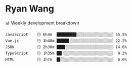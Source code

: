 # Ryan Wang

 <!-- waka-box start -->
📊 Weekly development breakdown
```text
JavaScript    🕓 6h4m  ████████▊░░░░░░░░░░░░░░░░ 35.5%
Vue.js        🕓 3h48m █████▌░░░░░░░░░░░░░░░░░░░ 22.2%
JSON          🕓 2h30m ███▋░░░░░░░░░░░░░░░░░░░░░ 14.6%
TypeScript    🕓 1h35m ██▎░░░░░░░░░░░░░░░░░░░░░░  9.2%
HTML          🕓 1h7m  █▋░░░░░░░░░░░░░░░░░░░░░░░  6.6%
```
<!-- Powered by https://github.com/YouEclipse/waka-box-go . -->
<!-- waka-box end -->